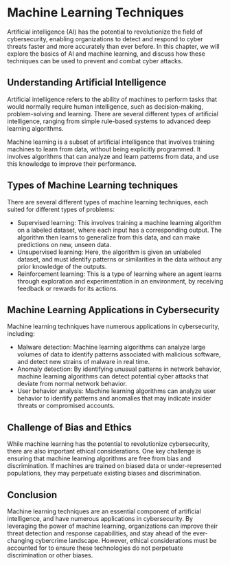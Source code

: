 Machine Learning Techniques
==============================================================================================

Artificial intelligence (AI) has the potential to revolutionize the field of cybersecurity, enabling organizations to detect and respond to cyber threats faster and more accurately than ever before. In this chapter, we will explore the basics of AI and machine learning, and discuss how these techniques can be used to prevent and combat cyber attacks.

Understanding Artificial Intelligence
-------------------------------------

Artificial intelligence refers to the ability of machines to perform tasks that would normally require human intelligence, such as decision-making, problem-solving and learning. There are several different types of artificial intelligence, ranging from simple rule-based systems to advanced deep learning algorithms.

Machine learning is a subset of artificial intelligence that involves training machines to learn from data, without being explicitly programmed. It involves algorithms that can analyze and learn patterns from data, and use this knowledge to improve their performance.

Types of Machine Learning techniques
------------------------------------

There are several different types of machine learning techniques, each suited for different types of problems:

* Supervised learning: This involves training a machine learning algorithm on a labeled dataset, where each input has a corresponding output. The algorithm then learns to generalize from this data, and can make predictions on new, unseen data.
* Unsupervised learning: Here, the algorithm is given an unlabeled dataset, and must identify patterns or similarities in the data without any prior knowledge of the outputs.
* Reinforcement learning: This is a type of learning where an agent learns through exploration and experimentation in an environment, by receiving feedback or rewards for its actions.

Machine Learning Applications in Cybersecurity
----------------------------------------------

Machine learning techniques have numerous applications in cybersecurity, including:

* Malware detection: Machine learning algorithms can analyze large volumes of data to identify patterns associated with malicious software, and detect new strains of malware in real time.
* Anomaly detection: By identifying unusual patterns in network behavior, machine learning algorithms can detect potential cyber attacks that deviate from normal network behavior.
* User behavior analysis: Machine learning algorithms can analyze user behavior to identify patterns and anomalies that may indicate insider threats or compromised accounts.

Challenge of Bias and Ethics
----------------------------

While machine learning has the potential to revolutionize cybersecurity, there are also important ethical considerations. One key challenge is ensuring that machine learning algorithms are free from bias and discrimination. If machines are trained on biased data or under-represented populations, they may perpetuate existing biases and discrimination.

Conclusion
----------

Machine learning techniques are an essential component of artificial intelligence, and have numerous applications in cybersecurity. By leveraging the power of machine learning, organizations can improve their threat detection and response capabilities, and stay ahead of the ever-changing cybercrime landscape. However, ethical considerations must be accounted for to ensure these technologies do not perpetuate discrimination or other biases.
